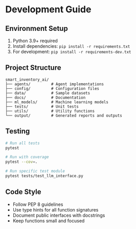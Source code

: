 # Development Guide

## Environment Setup
1. Python 3.9+ required
2. Install dependencies: `pip install -r requirements.txt`
3. For development: `pip install -r requirements-dev.txt`

## Project Structure
```
smart_inventory_ai/
├── agents/         # Agent implementations
├── config/         # Configuration files
├── data/           # Sample datasets
├── docs/           # Documentation
├── ml_models/      # Machine learning models
├── tests/          # Unit tests
├── utils/          # Utility functions
└── output/         # Generated reports and outputs
```

## Testing
```bash
# Run all tests
pytest

# Run with coverage
pytest --cov=.

# Run specific test module
pytest tests/test_llm_interface.py
```

## Code Style
- Follow PEP 8 guidelines
- Use type hints for all function signatures
- Document public interfaces with docstrings
- Keep functions small and focused
